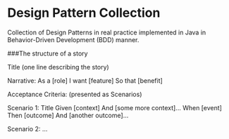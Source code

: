 # Design Pattern Collection

Collection of Design Patterns in real practice implemented in Java in Behavior-Driven Development (BDD) manner.

###The structure of a story

Title (one line describing the story)
 
Narrative:
As a [role]
I want [feature]
So that [benefit]
 
Acceptance Criteria: (presented as Scenarios)
 
Scenario 1: Title
Given [context]
  And [some more context]...
When  [event]
Then  [outcome]
  And [another outcome]...
 
Scenario 2: ...
